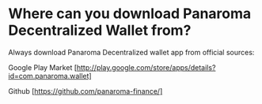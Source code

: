 # Where can you download Panaroma Decentralized Wallet from?

Always download Panaroma Decentralized wallet app from official sources:

Google Play Market
[http://play.google.com/store/apps/details?id=com.panaroma.wallet]

Github
[https://github.com/panaroma-finance/]

